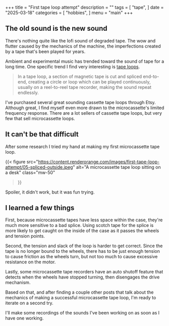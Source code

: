 +++
title = "First tape loop attempt"
description = ""
tags = [
    "tape",
]
date = "2025-03-18"
categories = [
    "hobbies",
]
menu = "main"
+++

## The old sound is the new sound

There's nothing quite like the lofi sound of degraded tape.  The wow and flutter caused by the mechanics of the machine, the imperfections created by a tape that's been played for years.

Ambient and experimental music has trended toward the sound of tape for a long time.  One specific trend I find very interesting is [tape loops](https://en.wikipedia.org/wiki/Tape_loop).

> In a tape loop, a section of magnetic tape is cut and spliced end-to-end, creating a circle or loop which can be played continuously, usually on a reel-to-reel tape recorder, making the sound repeat endlessly. 

I've purchased several great sounding cassette tape loops through Etsy.  Although great, I find myself even more drawn to the microcassette's limited frequency response.  There are a lot sellers of cassette tape loops, but very few that sell microcassette loops.

## It can't be that difficult

After some research I tried my hand at making my first microcassette tape loop.

{{< figure
    src="https://content.renderorange.com/images/first-tape-loop-attempt/05-spliced-outside.jpeg"
    alt="A microcassette tape loop sitting on a desk"
    class="mw-50"
>}}

Spoiler, it didn't work, but it was fun trying.

## I learned a few things

First, because microcassette tapes have less space within the case, they're much more sensitive to a bad splice.  Using scotch tape for the splice is more likely to get caught on the inside of the case as it passes the wheels and tension points.

Second, the tension and slack of the loop is harder to get correct.  Since the tape is no longer bound to the wheels, there has to be just enough tension to cause friction as the wheels turn, but not too much to cause excessive resistance on the motor.

Lastly, some microcassette tape recorders have an auto shutoff feature that detects when the wheels have stopped turning, then disengages the drive mechanism.

Based on that, and after finding a couple other posts that talk about the mechanics of making a successful microcassette tape loop, I'm ready to iterate on a second try.

I'll make some recordings of the sounds I've been working on as soon as I have one working.
